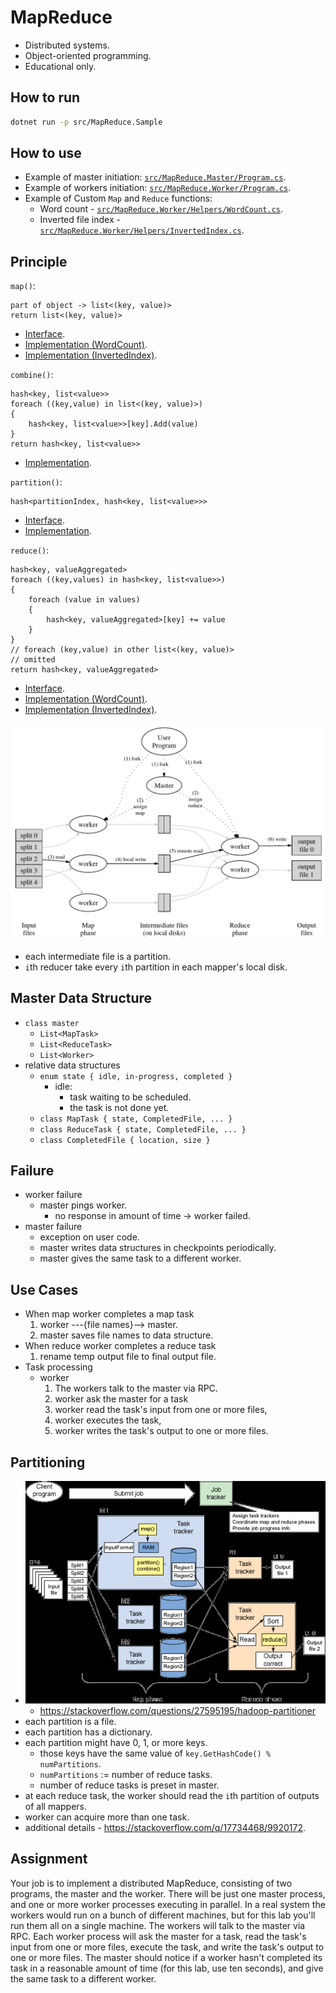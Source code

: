 # MapReduce

-   Distributed systems.
-   Object-oriented programming.
-   Educational only.

## How to run

```bash
dotnet run -p src/MapReduce.Sample
```

## How to use

-   Example of master initiation: [`src/MapReduce.Master/Program.cs`](src/MapReduce.Master/Program.cs).
-   Example of workers initiation: [`src/MapReduce.Worker/Program.cs`](src/MapReduce.Worker/Program.cs).
-   Example of Custom `Map` and `Reduce` functions:
    -   Word count - [`src/MapReduce.Worker/Helpers/WordCount.cs`](src/MapReduce.Worker/Helpers/WordCount.cs).
    -   Inverted file index - [`src/MapReduce.Worker/Helpers/InvertedIndex.cs`](src/MapReduce.Worker/Helpers/InvertedIndex.cs).

## Principle

`map()`:

```text
part of object -> list<(key, value)>
return list<(key, value)>
```

-   [Interface](src/MapReduce.Worker/Helpers/IMapping.cs).
-   [Implementation (WordCount)](src/MapReduce.Worker/Helpers/WordCount.cs).
-   [Implementation (InvertedIndex)](src/MapReduce.Worker/Helpers/InvertedIndex.cs).

`combine()`:

```text
hash<key, list<value>>
foreach ((key,value) in list<(key, value)>)
{
    hash<key, list<value>>[key].Add(value)
}
return hash<key, list<value>>
```

-   [Implementation](src/MapReduce.Worker/Helpers/Mapper.cs).

`partition()`:

```text
hash<partitionIndex, hash<key, list<value>>>
```

-   [Interface](src/MapReduce.Worker/Helpers/IPartitioning.cs).
-   [Implementation](src/MapReduce.Worker/Helpers/DefaultPartitioner.cs).

`reduce()`:

```text
hash<key, valueAggregated>
foreach ((key,values) in hash<key, list<value>>)
{
    foreach (value in values)
    {
        hash<key, valueAggregated>[key] += value
    }
}
// foreach (key,value) in other list<(key, value)>
// omitted
return hash<key, valueAggregated>
```

-   [Interface](src/MapReduce.Worker/Helpers/IReducing.cs).
-   [Implementation (WordCount)](src/MapReduce.Worker/Helpers/WordCount.cs).
-   [Implementation (InvertedIndex)](src/MapReduce.Worker/Helpers/InvertedIndex.cs).

![](img/2021-03-09-16-21-13.png)

-   each intermediate file is a partition.
-   `i`th reducer take every `i`th partition in each mapper's local disk.

## Master Data Structure

-   `class master`
    -   `List<MapTask>`
    -   `List<ReduceTask>`
    -   `List<Worker>`
-   relative data structures
    -   `enum state { idle, in-progress, completed }`
        -   idle:
            -   task waiting to be scheduled.
            -   the task is not done yet.
    -   `class MapTask { state, CompletedFile, ... }`
    -   `class ReduceTask { state, CompletedFile, ... }`
    -   `class CompletedFile { location, size }`

## Failure

-   worker failure
    -   master pings worker.
        -   no response in amount of time -> worker failed.
-   master failure
    -   exception on user code.
    -   master writes data structures in checkpoints periodically.
    -   master gives the same task to a different worker.

## Use Cases

-   When map worker completes a map task
    1.  worker ---{file names}--> master.
    1.  master saves file names to data structure.
-   When reduce worker completes a reduce task
    1.  rename temp output file to final output file.
-   Task processing
    -   worker
        1.  The workers talk to the master via RPC.
        1.  worker ask the master for a task
        1.  worker read the task's input from one or more files,
        1.  worker executes the task,
        1.  worker writes the task's output to one or more files.

## Partitioning

-   ![](img/2021-03-12-21-49-30.png)
    -   <https://stackoverflow.com/questions/27595195/hadoop-partitioner>
-   each partition is a file.
-   each partition has a dictionary.
-   each partition might have 0, 1, or more keys.
    -   those keys have the same value of `key.GetHashCode() % numPartitions`.
    -   `numPartitions` := number of reduce tasks.
    -   number of reduce tasks is preset in master.
-   at each reduce task, the worker should read the `i`th partition of outputs of all mappers.
-   worker can acquire more than one task.
-   additional details - <https://stackoverflow.com/q/17734468/9920172>.

## Assignment

Your job is to implement a distributed MapReduce, consisting of two programs, the master and the worker. There will be just one master process, and one or more worker processes executing in parallel. In a real system the workers would run on a bunch of different machines, but for this lab you'll run them all on a single machine. The workers will talk to the master via RPC. Each worker process will ask the master for a task, read the task's input from one or more files, execute the task, and write the task's output to one or more files. The master should notice if a worker hasn't completed its task in a reasonable amount of time (for this lab, use ten seconds), and give the same task to a different worker.
